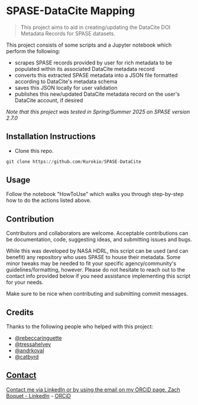 # SPASE-DataCite Mapping

> This project aims to aid in creating/updating the DataCite DOI Metadata Records for SPASE datasets.

This project consists of some scripts and a Jupyter notebook which perform the following:
- scrapes SPASE records provided by user for rich metadata to be populated within its associated DataCite metadata record
- converts this extracted SPASE metadata into a JSON file formatted according to DataCite's metadata schema
- saves this JSON locally for user validation
- publishes this new/updated DataCite metadata record on the user's DataCite account, if desired

*Note that this project was tested in Spring/Summer 2025 on SPASE version 2.7.0*

## Installation Instructions
- Clone this repo.
```python
git clone https://github.com/Kurokio/SPASE-DataCite
```

## Usage
Follow the notebook "HowToUse" which walks you through step-by-step how to do the actions listed above.

## Contribution
Contributors and collaborators are welcome. Acceptable contributions can be documentation, code, suggesting ideas, and submitting issues and bugs.

While this was developed by NASA HDRL, this script can be used (and can benefit) any repository who uses SPASE to house their metadata. Some minor tweaks may be needed to fit your specific agency/community's guidelines/formatting, however. Please do not hesitate to reach out to the contact info provided below if you need assistance implementing this script for your needs.

Make sure to be nice when contributing and submitting commit messages.

## Credits
Thanks to the following people who helped with this project:
- <a href="https://github.com/rebeccaringuette" target="_blank">@rebeccaringuette</a>
- <a href="https://github.com/orgs/hpde/people/tressahelvey" target="_blank">@tressahelvey</a>
- <a href="https://github.com/orgs/hpde/people/andrkoval" target="_blank">@andrkoval
- <a href="https://github.com/orgs/hpde/people/catbyrd" target="_blank">@catbyrd

## Contact
Contact me via LinkedIn or by using the email on my ORCiD page.
Zach Boquet - <a href="https://www.linkedin.com/in/zach-boquet-62a996254/" target="_blank">LinkedIn</a> - <a href="https://orcid.org/0009-0005-1686-262X" target="_blank">ORCiD</a>
